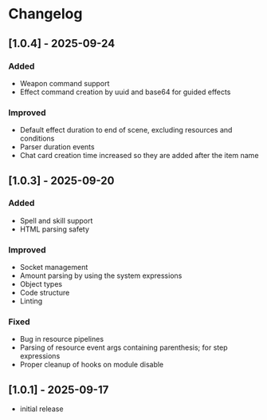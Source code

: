 # Changelog

## [1.0.4] - 2025-09-24

### Added
- Weapon command support
- Effect command creation by uuid and base64 for guided effects

### Improved
- Default effect duration to end of scene, excluding resources and conditions
- Parser duration events
- Chat card creation time increased so they are added after the item name

## [1.0.3] - 2025-09-20

### Added
- Spell and skill support
- HTML parsing safety

### Improved
- Socket management 
- Amount parsing by using the system expressions
- Object types
- Code structure
- Linting

### Fixed
- Bug in resource pipelines
- Parsing of resource event args containing parenthesis; for step expressions
- Proper cleanup of hooks on module disable

## [1.0.1] - 2025-09-17

+ initial release 